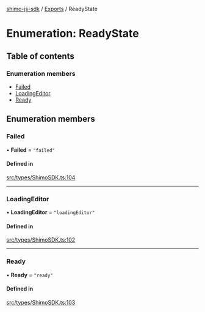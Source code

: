 [shimo-js-sdk](../README.md) / [Exports](../modules.md) / ReadyState

# Enumeration: ReadyState

## Table of contents

### Enumeration members

- [Failed](ReadyState.md#failed)
- [LoadingEditor](ReadyState.md#loadingeditor)
- [Ready](ReadyState.md#ready)

## Enumeration members

### Failed

• **Failed** = `"failed"`

#### Defined in

[src/types/ShimoSDK.ts:104](https://github.com/shimohq/shimo-js-sdk/blob/901dedd/src/types/ShimoSDK.ts#L104)

___

### LoadingEditor

• **LoadingEditor** = `"loadingEditor"`

#### Defined in

[src/types/ShimoSDK.ts:102](https://github.com/shimohq/shimo-js-sdk/blob/901dedd/src/types/ShimoSDK.ts#L102)

___

### Ready

• **Ready** = `"ready"`

#### Defined in

[src/types/ShimoSDK.ts:103](https://github.com/shimohq/shimo-js-sdk/blob/901dedd/src/types/ShimoSDK.ts#L103)
